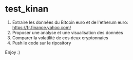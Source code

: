 # test_kinan

1. Extraire les données du Bitcoin euro et de l'etherum euro: https://fr.finance.yahoo.com/
2. Proposer une analyse et une visualisation des données 
3. Comparer la volatilité de ces deux cryptonnaies
4. Push le code sur le ripository  

Enjoy :)


